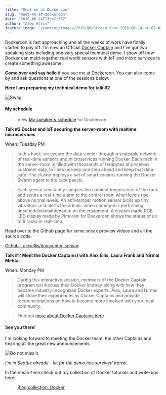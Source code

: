 ```yaml
---
title: "Meet me at Dockercon"
slug: "meet-me-at-dockercon"
date: "2016-06-14T13:47:36Z"
author: "Alex Ellis"
feature_image: "/content/images/2016/06/Screen-Shot-2016-06-14-at-08-42-48.jpg"
---
```


Dockercon is fast approaching and all the weeks of work have finally started to pay off. I'm now an Official [Docker Captain](https://www.docker.com/community/docker-captains) and I've got two speaking slots including one very special technical demo. I show off how Docker can meld-together real world sensors with IoT and micro services to create something awesome. 

**Come over and say hello** if you see me at Dockercon. You can also come by and ask questions at one of the sessions below:

**Here I am preparing my technical demo for talk #2**

![Swag](https://c3.staticflickr.com/8/7126/27279846650_da0c806fc1_c.jpg)


#### My schedule
> View [My speaker's schedule](http://dockercon2016.sched.org/speaker/alexellis2) for Dockercon

**Talk #2 Docker and IoT securing the server-room with realtime microservices**

When: Tuesday PM

> In this hack, we secure the data-center through a scaleable network of real-time sensors and microservices running Docker. Each rack in the server-room is filled with thousands of terabytes of priceless customer data, IoT lets us keep one step ahead and keep that data safe. The cluster deploys a set of smart sensors running the Docker Swarm agent to the rack panels.

> Each sensor constantly samples the ambient temperature of the rack and sends a real-time alarm to the control room when levels rise above normal levels. An anti-tamper motion sensor picks up tiny vibrations and alerts the admins when someone is performing unscheduled maintenance on the equipment. A custom made RGB LED display made by Pimoroni for Dockercon shows the status of up to 8 racks in real-time.

Head over to the Github page for some sneak preview videos and all the source code.

[Github - alexellis/datacenter-sensor](https://github.com/alexellis/datacenter-sensor)

**Talk #1: Meet the Docker Captains! with Alex Ellis, Laura Frank and Nirmal Mehta**

When: Monday PM

> During this interactive session, members of the Docker Captain program will discuss their Docker journey along with how they became industry-recognized Docker experts. Alex, Laura and Nirmal will share their experiences as Docker Captains and provide recommendations on how to become more involved with your local community.

> Find out [more about Docker Captains here](https://www.docker.com/community/docker-captains)

#### See you there!

I'm looking forward to meeting the Docker team, the other Captains and hearing all the great new announcements.

![Do not miss it](/content/images/2016/06/ClRwgVtUgAE5H34-jpg-large-1.jpeg)

*I'm in Seattle already - kit for the demo has survived transit.*

In the mean-time check out my collection of Docker tutorials and write-ups here:

> [Blog collection: Docker](http://blog.alexellis.io/tag/docker/)